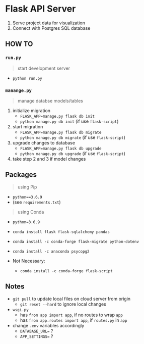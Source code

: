 # Flask API Server

1. Serve project data for visualization
2. Connect with Postgres SQL database

## HOW TO

### `run.py`

> start development server

+ `python run.py`

### `manange.py`

> manage databse models/tables

1. initialize migration
    + `FLASK_APP=manage.py flask db init`
    + `python manage.py db init` (if use `flask-script`)
2. start migration
    + `FLASK_APP=manage.py flask db migrate`
    + `python manage.py db migrate` (if use `flask-script`)
3. upgrade changes to database
    + `FLASK_APP=manage.py flask db upgrade`
    + `python manage.py db upgrade` (if use `flask-script`)
4. take step 2 and 3 if model changes

## Packages

> using Pip

+ `python==3.6.9`
+ (see `requirements.txt`)

> using Conda

+ `python=3.6.9`
+ `conda install flask flask-sqlalchemy pandas`
+ `conda install -c conda-forge flask-migrate python-dotenv`
+ `conda install -c anaconda psycopg2`

+ Not Necessary:
  + `conda install -c conda-forge flask-script`

## Notes

+ `git pull` to update local files on cloud server from origin
  + `git reset --hard` to ignore local changes
+ `wsgi.py`
  + has `from app import app`, if no routes to wrap `app`
  + has `from app.routes import app`, if `routes.py` in `app`
+ change `.env` variables accordingly
  + `DATABASE_URL=` ?
  + `APP_SETTINGS=` ?
